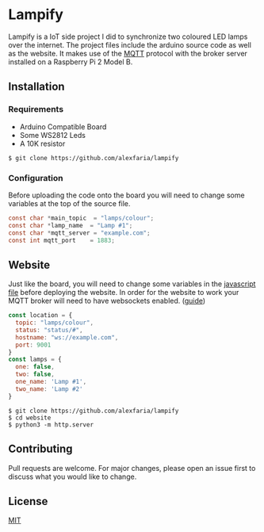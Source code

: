 # Lampify 

Lampify is a IoT side project I did to synchronize two coloured LED lamps over the internet. The project files include 
the arduino source code as well as the website.
It makes use of the [MQTT](http://mqtt.org/) protocol with the broker server installed on a Raspberry Pi 2 Model B.

## Installation

### Requirements
* Arduino Compatible Board
* Some WS2812 Leds
* A 10K resistor

`$ git clone https://github.com/alexfaria/lampify`

### Configuration

Before uploading the code onto the board you will need to change some variables at the top of the source file.
 ```c
 const char *main_topic  = "lamps/colour";
 const char *lamp_name 	= "Lamp #1";
 const char *mqtt_server = "example.com";
 const int mqtt_port 	= 1883;
 ```

## Website

Just like the board, you will need to change some variables in the [javascript file](https://github.com/alexfaria/lampify/blob/master/website/include/script.js)
before deploying the website. In order for the website to work your MQTT broker will need to have websockets enabled. ([guide](https://tech.scargill.net/mosquitto-and-web-sockets/))

```javascript
const location = {
  topic: "lamps/colour",
  status: "status/#",
  hostname: "ws://example.com",
  port: 9001
}
const lamps = {
  one: false,
  two: false,
  one_name: 'Lamp #1',
  two_name: 'Lamp #2'
}
```

```
$ git clone https://github.com/alexfaria/lampify
$ cd website
$ python3 -m http.server
```

## Contributing
Pull requests are welcome. For major changes, please open an issue first to discuss what you would like to change.

## License
[MIT](https://choosealicense.com/licenses/mit/)
